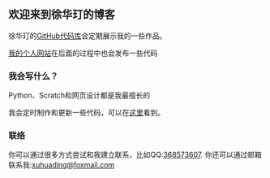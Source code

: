 ## 欢迎来到徐华玎的博客

徐华玎的[GitHub代码库](https://github.com/xuhuading/)会定期展示我的一些作品。

[我的个人网站](http://www.xuhuading.cn/)在后面的过程中也会发布一些代码

### 我会写什么？

Python、Scratch和网页设计都是我最擅长的

我会定时制作和更新一些代码，可以在[这里](https://github.com/xuhuading/)看到。

### 联络

你可以通过很多方式尝试和我建立联系，比如QQ:[368573607](http://sighttp.qq.com/authd?IDKEY=f84c30c39a63569560fe17068914aa7069bc0697c2698841). 你还可以通过邮箱联系我:[xuhuading@foxmail.com](xuhuading@foxmail.com)

